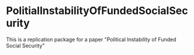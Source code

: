 # PolitialInstabilityOfFundedSocialSecurity
This is a replication package for a paper "Political Instability of Funded Social Security"
